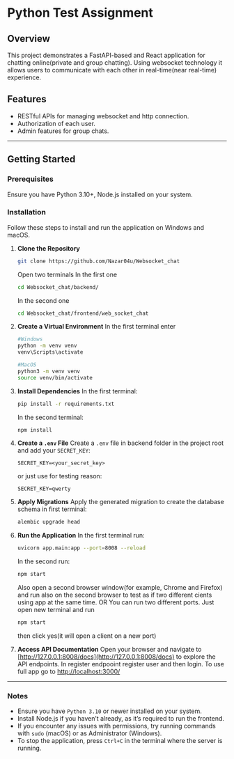 # Python Test Assignment

## Overview
This project demonstrates a FastAPI-based and React application for chatting online(private and group chatting).
Using websocket technology it allows users to communicate with each other in real-time(near real-time) experience.

## Features
- RESTful APIs for managing websocket and http connection.
- Authorization of each user.
- Admin features for group chats.

---

## Getting Started

### Prerequisites
Ensure you have Python 3.10+, Node.js installed on your system.

### Installation

Follow these steps to install and run the application on Windows and macOS.

1. **Clone the Repository**
   ```bash
   git clone https://github.com/Nazar04u/Websocket_chat
   ```
   Open two terminals
   In the first one
   ```bash
   cd Websocket_chat/backend/
   ```
   In the second one
   ```bash
   cd Websocket_chat/frontend/web_socket_chat
   ```

2. **Create a Virtual Environment**
    In the first terminal enter
   ```bash
   #Windows
   python -m venv venv
   venv\Scripts\activate
   
   #MacOS
   python3 -m venv venv
   source venv/bin/activate
   ```


3. **Install Dependencies**
    In the first terminal:
   ```bash
   pip install -r requirements.txt
   ```
   In the second terminal:
   ```bash
   npm install
   ```

4. **Create a `.env` File**
   Create a `.env` file in backend folder in the project root and add your `SECRET_KEY`:
   ```plaintext
   SECRET_KEY=<your_secret_key>
   ```
   or just use for testing reason:
   ```plaintext
   SECRET_KEY=qwerty
   ```

5. **Apply Migrations**
   Apply the generated migration to create the database schema in first terminal:
   ```bash
   alembic upgrade head
   ```

6. **Run the Application**
    In the first terminal run:
   ```bash
   uvicorn app.main:app --port=8008 --reload
   ```
   In the second run:
   ```bash
   npm start
   ```
   Also open a second browser window(for example, Chrome and Firefox) and run also on the second browser
   to test as if two different cients using app at the same time.
    OR
   You can run two different ports.
   Just open new terminal and run
   ```bash
   npm start
   ```
   then click yes(it will open a client on a new port)

7. **Access API Documentation**
   Open your browser and navigate to [http://127.0.0.1:8008/docs](http://127.0.0.1:8008/docs) to explore the API endpoints.
   In register endpooint register user and then login.
   To use full app go to  [http://localhost:3000/](http://localhost:3000/)
---

### Notes

- Ensure you have `Python 3.10` or newer installed on your system.
- Install Node.js if you haven’t already, as it’s required to run the frontend.
- If you encounter any issues with permissions, try running commands with `sudo` (macOS) or as Administrator (Windows).
- To stop the application, press `Ctrl+C` in the terminal where the server is running.
